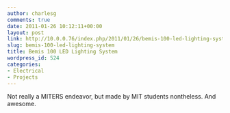 ```yaml
---
author: charlesg
comments: true
date: 2011-01-26 10:12:11+00:00
layout: post
link: http://10.0.0.76/index.php/2011/01/26/bemis-100-led-lighting-system/
slug: bemis-100-led-lighting-system
title: Bemis 100 LED Lighting System
wordpress_id: 524
categories:
- Electrical
- Projects
---
```


Not really a MITERS endeavor, but made by MIT students nontheless. And awesome.


